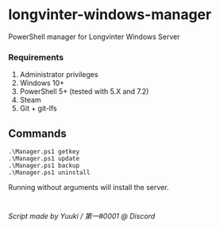 # longvinter-windows-manager
PowerShell manager for Longvinter Windows Server

### Requirements
1. Administrator privileges
2. Windows 10+
3. PowerShell 5+ (tested with 5.X and 7.2)
4. Steam
5. Git + git-lfs

## Commands
```
.\Manager.ps1 getkey
.\Manager.ps1 update
.\Manager.ps1 backup
.\Manager.ps1 uninstall
```
Running without arguments will install the server.

#

*Script made by Yuuki / 第一#0001 @ Discord*